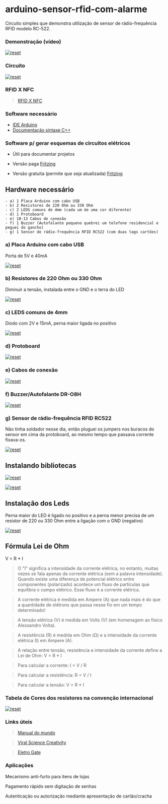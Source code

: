 # arduino-sensor-rfid-com-alarme

Circuito simples que demonstra utilização de sensor de rádio-frequência RFID modelo RC-522.

### Demonstração (vídeo)
<p>
 <a target="_blank" rel="noopener noreferrer" href="https://youtu.be/SEVQkE6yt_E" target="_blank">
  <img src="https://user-images.githubusercontent.com/22710963/76633573-b39ea200-6523-11ea-85cf-a62399220a69.png" alt="reset" style="max-width:100%;"></a>
</p> 

### Circuito

<p><a target="_blank" rel="noopener noreferrer" href="https://user-images.githubusercontent.com/22710963/76663817-119daa80-6561-11ea-96d1-41d7e85ed403.png">
  <img src="https://user-images.githubusercontent.com/22710963/76663817-119daa80-6561-11ea-96d1-41d7e85ed403.png" alt="reset" style="max-width:100%;"></a></p> 
 
 ### RFID X NFC
  
> [RFID X NFC](https://github.com/sganzerla/arduino-sensor-rfid-com-alarme/blob/master/doc/README.md)

### Software necessário

- [IDE Arduino](https://www.arduino.cc/en/Main/Software)
- [Documentação sintaxe C++](https://www.arduino.cc/reference/en/)

### Software p/ gerar esquemas de circuitos elétricos 

- Útil para documentar projetos

- Versão paga [Fritzing](https://fritzing.org/home/)

- Versão gratuita (permite que seja atualizada) [Fritzing](https://softfamous.com/fritzing/download/)

## Hardware necessário
```
- a) 1 Placa Arduino com cabo USB
- b) 2 Resistores de 220 Ohm ou 330 Ohm
- c) 2 LEDS comuns de 4mm (cada um de uma cor diferente) 
- d) 1 Protoboard
- e) 10-13 Cabos de conexão 
- f) 1 Buzzer (Autofalante pequeno quebrei um telefone residencial e peguei do gancho)
- g) 1 Sensor de rádio-frequência RFID RC522 (com duas tags cartões)
```

 ### a) Placa Arduino com cabo USB
 Porta de 5V e 40mA
<p><a target="_blank" rel="noopener noreferrer" href="https://user-images.githubusercontent.com/22710963/73710418-aac7de80-46e2-11ea-82d4-fabab3361d1f.png">
  <img src="https://user-images.githubusercontent.com/22710963/73710418-aac7de80-46e2-11ea-82d4-fabab3361d1f.png" alt="reset" style="max-width:100%;"></a></p> 

 ### b) Resistores de 220 Ohm ou 330 Ohm 
 Diminuir a tensão, instalada entre o GND e o terra do LED
<p><a target="_blank" rel="noopener noreferrer" href="https://user-images.githubusercontent.com/22710963/73710133-ea41fb00-46e1-11ea-8507-dfc8e3a84346.png">
  <img src="https://user-images.githubusercontent.com/22710963/73710133-ea41fb00-46e1-11ea-8507-dfc8e3a84346.png" alt="reset" style="max-width:100%;"></a></p> 
 
  ### c) LEDS comuns de 4mm
  Diodo com 2V e 15mA, perna maior ligada no positivo
<p><a target="_blank" rel="noopener noreferrer" href="https://user-images.githubusercontent.com/22710963/73710278-4a38a180-46e2-11ea-960c-8c0c3ff97b9c.png">
  <img src="https://user-images.githubusercontent.com/22710963/73710278-4a38a180-46e2-11ea-960c-8c0c3ff97b9c.png" alt="reset" style="max-width:100%;"></a></p> 
 
 ### d)  Protoboard 
<p><a target="_blank" rel="noopener noreferrer" href="https://user-images.githubusercontent.com/22710963/73710865-e7e0a080-46e3-11ea-9ec4-4800b2b345b9.png">
  <img src="https://user-images.githubusercontent.com/22710963/73710865-e7e0a080-46e3-11ea-9ec4-4800b2b345b9.png" alt="reset" style="max-width:100%;"></a></p> 

  ### e) Cabos de conexão
<p><a target="_blank" rel="noopener noreferrer" href="https://user-images.githubusercontent.com/22710963/73711525-e57f4600-46e5-11ea-8cb9-e9bb27543ea4.png">
  <img src="https://user-images.githubusercontent.com/22710963/73711525-e57f4600-46e5-11ea-8cb9-e9bb27543ea4.png" alt="reset" style="max-width:100%;"></a></p> 

  ### f) Buzzer/Autofalante DR-O8H
<p><a target="_blank" rel="noopener noreferrer" href="https://user-images.githubusercontent.com/22710963/75093434-77010b80-5560-11ea-992d-5a833cd84f27.png">
  <img src="https://user-images.githubusercontent.com/22710963/75093434-77010b80-5560-11ea-992d-5a833cd84f27.png" alt="reset" style="max-width:100%;"></a></p> 
   
 ### g) Sensor de rádio-frequência RFID RC522
 
 Não tinha soldador nesse dia, então pluguei os jumpers nos buracos do sensor em cima da protoboard, ao mesmo tempo que passava corrente fixava-os.
 
<p><a target="_blank" rel="noopener noreferrer" href="https://user-images.githubusercontent.com/22710963/76631749-f448ec00-6520-11ea-864e-5175b01aba86.png">
  <img src="https://user-images.githubusercontent.com/22710963/76631749-f448ec00-6520-11ea-864e-5175b01aba86.png" alt="reset" style="max-width:100%;"></a></p> 

## Instalando bibliotecas


<p><a target="_blank" rel="noopener noreferrer" href="https://user-images.githubusercontent.com/22710963/76664923-bc639800-6564-11ea-983c-908083cd7fad.png">
  <img src="https://user-images.githubusercontent.com/22710963/76664923-bc639800-6564-11ea-983c-908083cd7fad.png" alt="reset" style="max-width:100%;"></a></p> 



<p><a target="_blank" rel="noopener noreferrer" href="https://user-images.githubusercontent.com/22710963/76664944-d309ef00-6564-11ea-8e9c-adbbab1637dc.png">
  <img src="https://user-images.githubusercontent.com/22710963/76664944-d309ef00-6564-11ea-8e9c-adbbab1637dc.png" alt="reset" style="max-width:100%;"></a></p> 


## Instalação dos Leds
Perna maior do LED é ligado no positivo e a perna menor precisa de um resistor de 220 ou 330 Ohm entre a ligação com o GND (negativo)
<p><a target="_blank" rel="noopener noreferrer" href="https://user-images.githubusercontent.com/22710963/73712954-7ce69800-46ea-11ea-980e-bec2802b2c12.png">
  <img src="https://user-images.githubusercontent.com/22710963/73712954-7ce69800-46ea-11ea-980e-bec2802b2c12.png" alt="reset" style="max-width:100%;"></a></p> 
  
  ## Fórmula Lei de Ohm
  V = R * I
  
 > O "I" significa a intensidade da corrente elétrica, no entanto, muitas vezes se fala apenas da corrente elétrica (sem a palavra intensidade). Quando existe uma diferença de potencial elétrico entre componentes (polarizado) acontece um fluxo de partículas que equilibra o campo elétrico. Esse fluxo é a corrente elétrica.
 
> A corrente elétrica é medida em Ampere (A) que nada mais é do que a quantidade de elétrons que passa nesse fio em um tempo determinado!

> A tensão elétrica (V) é medida em Volts (V) (em homenagem ao físico Alessandro Volta).

> A resistência (R) é medida em Ohm (Ω) e a intensidade da corrente elétrica (I) em Ampere (A).

> A relação entre tensão, resistência e intensidade da corrente define a Lei de Ohm: V = R * I

> Para calcular a corrente: I = V / R

> Para calcular a resistência: R = V / I

> Para calcular a tensão: V = R * I

### Tabela de Cores dos resistores na convenção internacional
<p>
 <a target="_blank" rel="noopener noreferrer" href="https://user-images.githubusercontent.com/22710963/73806830-5cc9de00-47a9-11ea-887a-f13d09948aea.png">
  <img src="https://user-images.githubusercontent.com/22710963/73806830-5cc9de00-47a9-11ea-887a-f13d09948aea.png" alt="reset" style="max-width:100%;"></a>
</p> 

### Links úteis

> [Manual do mundo](https://youtu.be/gcBN4NLqz_U)

> [Viral Science Creativity](https://www.viralsciencecreativity.com/post/arduino-rfid-sensor-mfrc522-tutorial)

> [Eletro Gate](https://blog.eletrogate.com/guia-basico-da-nfc-para-arduino/)

###  Aplicações
<p> Mecanismo anti-furto para itens de lojas </p>
<p> Pagamento rápido sem digitação de senhas </p>
<p> Autenticação ou autorização mediante apresentação de cartão/cracha </p>




  
